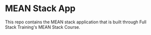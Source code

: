 # MEAN Stack App

This repo contains the MEAN stack application that is built through Full Stack Training's MEAN Stack Course.
